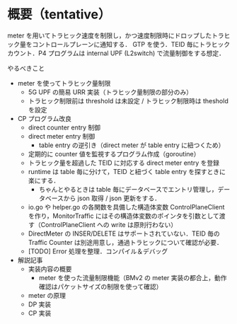 # 概要（tentative）

meter を用いてトラヒック速度を制限し，かつ速度制限時にドロップしたトラヒック量をコントロールプレーンに通知する．
GTP を使う．TEID 毎にトラヒックカウント．P4 プログラムは internal UPF (L2switch) で流量制御をする想定．

やるべきこと
- meter を使ってトラヒック量制限
  - 5G UPF の簡易 URR 実装（トラヒック量制限の部分のみ）
  - トラヒック制限前は threshold は未設定 / トラヒック制限時は theshold を設定
- CP プログラム改良
  - direct counter entry 制御
  - direct meter entry 制御
    - table entry の逆引き（direct meter が table entry に紐つくため）
  - 定期的に counter 値を監視するプログラム作成（goroutine）
  - トラヒック量を超過した TEID に対応する direct meter entry を登録
  - runtime は table 毎に分けて，TEID と紐づく table entry を探すときに楽にする．
    - ちゃんとやるときは table 毎にデータベースでエントリ管理し，データベースから json 取得 / json 更新をする．
  - io.go や helper.go の各関数を具備した構造体変数 ControlPlaneClient を作り，MonitorTraffic にはその構造体変数のポインタを引数として渡す（ControlPlaneClient への write は原則行わない）
  - DirectMeter の INSER/DELETE はサポートされていない．TEID 毎の Traffic Counter は別途用意し，通過トラヒックについて確認が必要．
  - [TODO] Error 処理を整理．コンパイル＆デバッグ
- 解説記事
  - 実装内容の概要
    - meter を使った流量制限機能（BMv2 の meter 実装の都合上，動作確認はパケットサイズの制限を使って確認）
  - meter の原理
  - DP 実装
  - CP 実装


